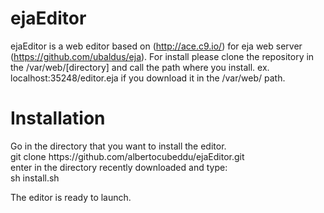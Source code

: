 # ejaEditor
ejaEditor is a web editor based on (http://ace.c9.io/) for eja web server (https://github.com/ubaldus/eja). 
For install please clone the repository in the /var/web/[directory] and call the path where you install. ex.
localhost:35248/editor.eja if you download it in the /var/web/ path.

<h1> Installation </h1>
Go in the directory that you want to install the editor. <br/>
git clone https://github.com/albertocubeddu/ejaEditor.git <br/>
enter in the directory recently downloaded and type: <br/>
sh install.sh

The editor is ready to launch.

